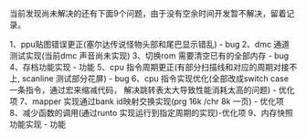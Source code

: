 当前发现尚未解决的还有下面9个问题，由于没有空余时间开发暂不解决，留着记录。

1、ppu贴图错误更正(塞尔达传说怪物头部和尾巴显示错乱) - bug
2、dmc 通道测试实现(当前dmc 声音尚未实现)
3、切换rom 需要清空已有的全部内存 - bug
4、存档功能实现 - 功能
5、cpu 指令周期更正(有部分扫描线和对应的周期对接不上, scanline 测试部分花屏) - bug
6、cpu 指令实现优化(全部改成switch case 一条指令，通过宏来缩减代码， 解决跳转表太大导致性能消耗太高的问题) - 优化项
7、mapper 实现通过bank id映射交换实现(prg 16k /chr 8k 一页) - 优化项
8、减少函数的调用(通过runto 实现运行到指定周期的实现)-优化项
9、内存快照功能实现 - 功能
